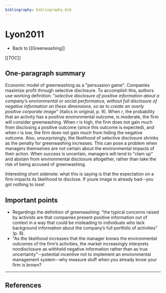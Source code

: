```yaml
---
bibliography: bibliography.bib
---
```


# Lyon2011

* Back to [[Greenwashing]]

[[_TOC_]]

## One-paragraph summary

Economic model of greenwashing as a "persuasion game". Companies maximize profit through selective disclosure. To accomplish this, authors use working definition: "*selective disclosure of positive information about a company’s environmental or social performance, without full disclosure of negative information on these dimensions, so as to create an overly positive corporate image*" (italics in original, p. 9). When *r*, the probability that an activity has a positive environmental outcome, is moderate, the firm will consider greenwashing. When *r* is high, the firm does not gain much from disclosing a positive outcome (since this outcome is expected), and when *r* is low, the firm does not gain much from hiding the negative outcome. Also, unsurprisingly, the likelihood of selective disclosure shrinks as the penalty for greenwashing increases. This can pose a problem when managers themselves are not certain about the environmental impacts of their action. When success is uncertain, managers will tend to "clam up" and abstain from environmental disclosure altogether, rather than take the risk of being accused of greenwashing.

Interesting short sidenote: what this is saying is that the expectation on a firm impacts its likelihood to disclose. If youre image is already bad--you got nothing to lose!

## Important points

* Regardings the definition of greenwashing: "the typical concerns raised by activists are that companies present positive information out of context in a way that could be misleading to individuals who lack background information about the company’s full portfolio of activities" (p. 8).
* "As the likelihood increases that the manager knows the environmental outcomes of the firm’s activities, the market increasingly interprets nondisclosure as withheld negative information rather than as true uncertainty"--potential incentive not to implement an environmental management system--why measure stuff when you already know your firm is brown?

---

## References